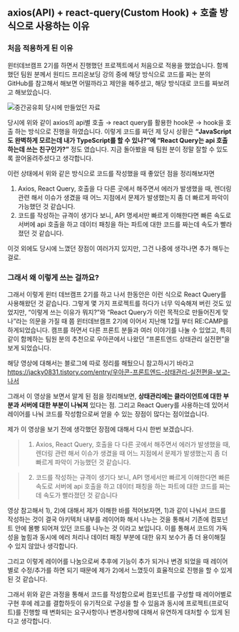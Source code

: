 ## axios(API) + react-query(Custom Hook) + 호출 방식으로 사용하는 이유

### 처음 적용하게 된 이유

윈터데브캠프 2기를 하면서 진행했던 프로젝트에서 처음으로 적용을 했었습니다. 함께 했던 팀원 분께서 원티드 프리온보딩 강의 중에 해당 방식으로 코드를 짜는 분의 GitHub를 참고해서 해보면 어떨까라고 제안을 해주셨고, 해당 방식대로 코드를 짜보려고 해보았습니다. 

![중간공유회 당시에 만들었던 자료](https://github.com/sgdevcamp2023/recycle/assets/39644976/5b0293bc-56e3-4012-823c-6fb3dcbcd862)

당시에 위와 같이 axios의 api별 호출 → react query를 활용한 hook문 → hook을 호출 하는 방식으로 진행을 하였습니다. 이렇게 코드를 짜던 제 당시 상황은 **“JavaScript도 완벽하게 모르는데 내가 TypeScript를 할 수 있나?”에 “React Query는 api 호출하는데 쓰는 친구인가?”** 정도 였습니다. 지금 돌아봤을 때 팀원 분이 정말 잘할 수 있도록 끌어올려주셨다고 생각합니다. 

이런 상태에서 위와 같은 방식으로 코드를 작성했을 때 좋았던 점을 정리해보자면

1. Axios, React Query, 호출을 다 다른 곳에서 해주면서 에러가 발생했을 때, 렌더링 관련 해서 이슈가 생겼을 때 어느 지점에서 문제가 발생했는지 좀 더 빠르게 파악이 가능했던 것 같습니다.
2. 코드를 작성하는 규격이 생기다 보니, API 명세서만 빠르게 이해한다면 빠른 속도로 서버에 api 호출을 하고 데이터 패칭을 하는 파트에 대한 코드를 짜는데 속도가 빨라졌던 것 같습니다. 

이것 외에도 당시에 느꼈던 장점이 여러가지 있지만, 그건 나중에 생각나면 추가 해두는 걸로.

### 그래서 왜 이렇게 쓰는 걸까요?

그래서 이렇게 윈터 데브캠프 2기를 하고 나서 한동안은 이런 식으로 React Query를 사용해왔던 것 같습니다. 그렇게 몇 가지 프로젝트를 하다가 너무 익숙해져 버린 것도 있었지만, “이렇게 쓰는 이유가 뭐지?”와 “React Query가 이런 목적으로 만들어진게 맞나”라는 의문을 가질 때 쯤 윈터데브캠프 2기에 이어서 지난해 12월 부터 RE:CAMP를 하게되었습니다. 캠프를 하면서 다른 프론트 분들과 여러 이야기를 나눌 수 있었고, 특히 같이 함께하는 팀원 분의 추천으로 우아콘에서 나왔던 “프론트엔드 상태관리 실전편”을 보게 되었습니다.  

해당 영상에 대해서는 블로그에 따로 정리를 해뒀으니 참고하시기 바라고
https://jacky0831.tistory.com/entry/우아콘-프론트엔드-상태관리-실전편을-보고-나서

그래서 이 영상을 보면서 알게 된 점을 정리해보면, **상태관리에는 클라이언트에 대한 부분과 서버에 대한 부분이 나눠져** 있다는 점. 그리고 React Query를 사용하는데 있어서 레이어를 나눠 코드를 작성함으로써 얻을 수 있는 장점이 많다는 점이었습니다. 

제가 이 영상을 보기 전에 생각했던 장점에 대해서 다시 한번 보겠습니다.

> 1) Axios, React Query, 호출을 다 다른 곳에서 해주면서 에러가 발생했을 때, 렌더링 관련 해서 이슈가 생겼을 때 어느 지점에서 문제가 발생했는지 좀 더 빠르게 파악이 가능했던 것 같습니다.

> 2) 코드를 작성하는 규격이 생기다 보니, API 명세서만 빠르게 이해한다면 빠른 속도로 서버에 api 호출을 하고 데이터 패칭을 하는 파트에 대한 코드를 짜는데 속도가 빨라졌던 것 같습니다


영상 참고해서 1), 2)에 대해서 제가 이해한 바를 적어보자면, 1)과 같이 나눠서 코드를 작성하는 것이 결국 아키텍처 내부를 레이어화 해서 나누는 것을 통해서 기존에 컴포넌트 안에 몰빵 되어져 있던 코드를 나누는 것 이라고 보입니다. 이를 통해서 코드의 가독성을 높힘과 동시에 에러 처리나 데이터 패칭 부분에 대한 유지 보수가 좀 더 용이해질 수 있지 않았나 생각합니다. 

그리고 이렇게 레이어를 나눔으로써 추후에 기능이 추가 되거나 변경 되었을 때 레이어 별로 수정/추가를 하면 되기 때문에 제가 2)에서 느꼈듯이 효율적으로 진행을 할 수 있게 된 것 같습니다.

그래서 위와 같은 과정을 통해서 코드를 작성함으로써 컴포넌트를 구성할 때 레이어별로 구현 후에 레고를 결합하듯이 유기적으로 구성을 할 수 있음과 동시에 프로젝트(프로덕트)를 진행할 때 변화되는 요구사항이나 변경사항에 대해서 유연하게 대처할 수 있게 된다고 생각합니다.